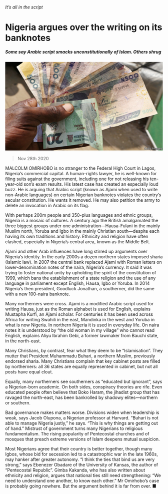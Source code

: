 ###### It’s all in the script

# Nigeria argues over the writing on its banknotes 

##### Some say Arabic script smacks unconstitutionally of Islam. Others shrug 

![image](images/20201128_MAP502.jpg) 

> Nov 28th 2020 

MALCOLM OMIRHOBO is no stranger to the Federal High Court in Lagos, Nigeria’s commercial capital. A human-rights lawyer, he is well-known for filing suits against the government, including one for not releasing his ten-year-old son’s exam results. His latest case has created an especially loud buzz. He is arguing that Arabic script (known as Ajami when used to write non-Arabic languages) on certain Nigerian banknotes violates the country’s secular constitution. He wants it removed. He may also petition the army to delete an invocation in Arabic on its flag.

With perhaps 200m people and 350-plus languages and ethnic groups, Nigeria is a mosaic of cultures. A century ago the British amalgamated the three biggest groups under one administration—Hausa-Fulani in the mainly Muslim north, Yoruba and Igbo in the mainly Christian south—despite each having its own traditions and history. Ethnicity and religion have often clashed, especially in Nigeria’s central area, known as the Middle Belt.


Ajami and other Arab influences have long stirred up arguments over Nigeria’s identity. In the early 2000s a dozen northern states imposed sharia (Islamic law). In 2007 the central bank replaced Ajami with Roman letters on lower-denomination notes of the naira, Nigeria’s currency. It said it was trying to foster national unity by upholding the spirit of the constitution of 1999, which bans the establishment of a state religion and the use of any language in parliament except English, Hausa, Igbo or Yoruba. In 2014 Nigeria’s then president, Goodluck Jonathan, a southerner, did the same with a new 100-naira banknote.

Many northerners were cross. Ajami is a modified Arabic script used for writing Hausa, just as the Roman alphabet is used for English, explains Mustapha Kurfi, an Ajami scholar. For centuries it has been used across Africa for writing Swahili in the east, Mandinka in the west and Yoruba in what is now Nigeria. In northern Nigeria it is used in everyday life. On naira notes it is understood by “the old woman in my village” who cannot read English, explains Aliyu Ibrahim Gebi, a former lawmaker from Bauchi state, in the north-east.

Many Christians, by contrast, fear what they deem to be “Islamisation”. They mutter that President Muhammadu Buhari, a northern Muslim, previously endorsed sharia. Many Christians complain that key cabinet posts are filled by northerners: all 36 states are equally represented in cabinet, but not all posts have equal clout.

Equally, many northerners see southerners as “educated but ignorant”, says a Nigerian-born academic. On both sides, conspiracy theories are rife. Even educated people often believe that Boko Haram, the jihadist group that has ravaged the north-east, has been bankrolled by shadowy elites—northern or southern.

Bad governance makes matters worse. Divisions widen when leadership is weak, says Jacob Olupona, a Nigerian professor at Harvard. “Buhari is not able to manage Nigeria justly,” he says. “This is why things are getting out of hand.” Mistrust of government turns many Nigerians to religious fundamentalism. The rising popularity of Pentecostal churches and of mosques that preach extreme versions of Islam deepens mutual suspicion.

Most Nigerians agree that their country is better together, though many Igbos, whose bid for secession led to a catastrophic war in the late 1960s, may hanker after greater autonomy. “I think the ties that bind us are very strong,” says Ebenezer Obadare of the University of Kansas, the author of “Pentecostal Republic”. Gimba Kakanda, who has also written about ethnicity and religion, argues that national ties still need strengthening: “We need to understand one another, to know each other.” Mr Omirhobo’s case is probably going nowhere. But the argument behind it is far from over. ■

